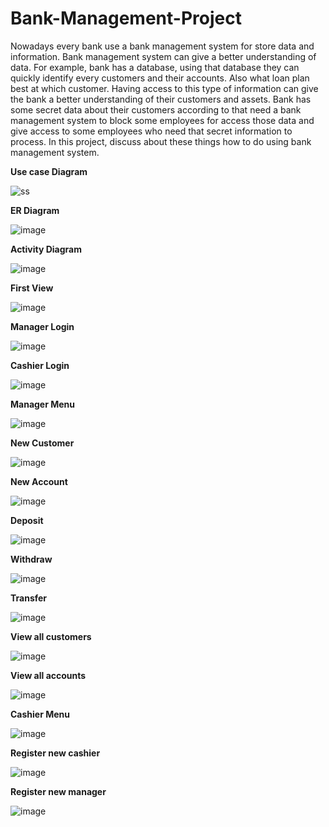 # Bank-Management-Project

Nowadays every bank use a bank management system for store data and information. Bank management system can give a better understanding of data. For example, bank has a database, using that database they can quickly identify every customers and their accounts. Also what loan plan best at which customer. Having access to this type of information can give the bank a better understanding of their customers and assets. Bank has some secret data about their customers according to that need a bank management system to block some employees for access those data and give access to some employees who need that secret information to process. In this project, discuss about these things how to do using bank management system.

<b>Use case Diagram</b>

![ss](https://user-images.githubusercontent.com/69201980/119635681-8e990500-be31-11eb-9c5a-04ef78a9261a.PNG)

<b>ER Diagram</b>

![image](https://user-images.githubusercontent.com/69201980/121774304-9251b900-cb9f-11eb-8a5e-797aba972c29.png)

<b>Activity Diagram</b>

![image](https://user-images.githubusercontent.com/69201980/121774351-bd3c0d00-cb9f-11eb-92df-5c2d6e288b36.png)

<b>First View</b>

![image](https://user-images.githubusercontent.com/69201980/121774369-d3e26400-cb9f-11eb-895c-5bc7412981fd.png)

<b>Manager Login</b>

![image](https://user-images.githubusercontent.com/69201980/121774382-e3fa4380-cb9f-11eb-821d-b89e3f3f39ef.png)

<b>Cashier Login</b>

![image](https://user-images.githubusercontent.com/69201980/121774398-eceb1500-cb9f-11eb-89c6-685e2dcd1555.png)

<b>Manager Menu</b>

![image](https://user-images.githubusercontent.com/69201980/121774412-fd9b8b00-cb9f-11eb-8f3d-59c56871e48a.png)

<b>New Customer</b>

![image](https://user-images.githubusercontent.com/69201980/121774426-0a1fe380-cba0-11eb-99fd-8b4e4b2a90cd.png)

<b>New Account</b>

![image](https://user-images.githubusercontent.com/69201980/121774440-0f7d2e00-cba0-11eb-910b-dbe4218885cd.png)

<b>Deposit</b>

![image](https://user-images.githubusercontent.com/69201980/121774452-1ad05980-cba0-11eb-931c-60d1cb73dbc1.png)

<b>Withdraw</b>

![image](https://user-images.githubusercontent.com/69201980/121774457-23c12b00-cba0-11eb-85d3-1bbb95a69e8d.png)

<b>Transfer</b>

![image](https://user-images.githubusercontent.com/69201980/121774465-30de1a00-cba0-11eb-977c-fa270320e40a.png)

<b>View all customers</b>

![image](https://user-images.githubusercontent.com/69201980/121774483-39ceeb80-cba0-11eb-838e-ed8176ed25d5.png)

<b>View all accounts</b>

![image](https://user-images.githubusercontent.com/69201980/121774491-43585380-cba0-11eb-8aa4-9dbb0af23df2.png)

<b>Cashier Menu</b>

![image](https://user-images.githubusercontent.com/69201980/121774501-4d7a5200-cba0-11eb-9d10-0ae8346f18b0.png)

<b>Register new cashier</b>

![image](https://user-images.githubusercontent.com/69201980/121774514-5c610480-cba0-11eb-9956-28c18417ce46.png)

<b>Register new manager</b>

![image](https://user-images.githubusercontent.com/69201980/121774522-6551d600-cba0-11eb-958b-7e5fc134e4d4.png)




 		












